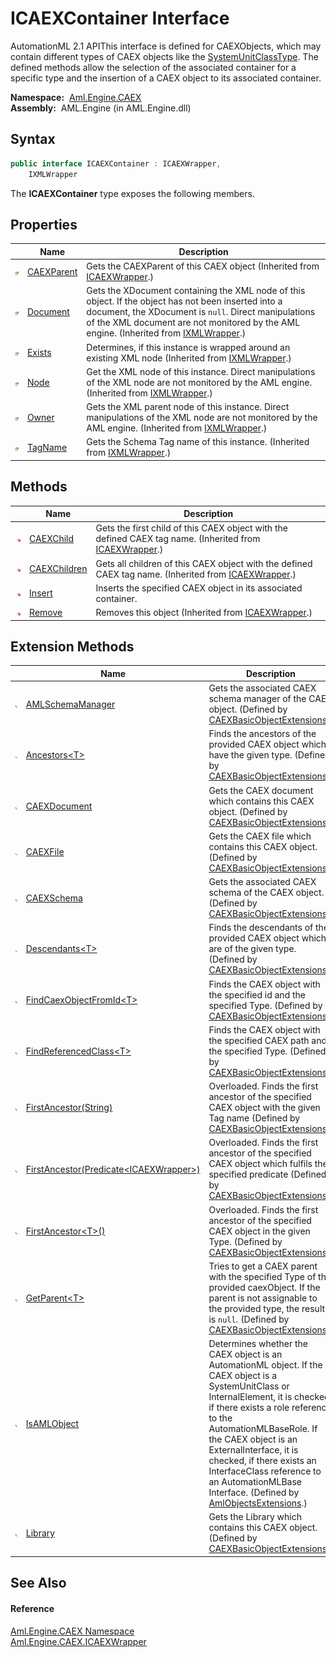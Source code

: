 ICAEXContainer Interface
========================
AutomationML 2.1 APIThis interface is defined for CAEXObjects, which may contain different types of CAEX objects like the [SystemUnitClassType][1]. The defined methods allow the selection of the associated container for a specific type and the insertion of a CAEX object to its associated container.

  **Namespace:**  [Aml.Engine.CAEX][2]  
  **Assembly:**  AML.Engine (in AML.Engine.dll)

Syntax
------

```csharp
public interface ICAEXContainer : ICAEXWrapper, 
	IXMLWrapper
```

The **ICAEXContainer** type exposes the following members.


Properties
----------

                   | Name            | Description                                                                                                                                                                                                                                               
------------------ | --------------- | --------------------------------------------------------------------------------------------------------------------------------------------------------------------------------------------------------------------------------------------------------- 
![Public property] | [CAEXParent][3] | Gets the CAEXParent of this CAEX object (Inherited from [ICAEXWrapper][4].)                                                                                                                                                                               
![Public property] | [Document][5]   | Gets the XDocument containing the XML node of this object. If the object has not been inserted into a document, the XDocument is `null`. Direct manipulations of the XML document are not monitored by the AML engine. (Inherited from [IXMLWrapper][6].) 
![Public property] | [Exists][7]     | Determines, if this instance is wrapped around an existing XML node (Inherited from [IXMLWrapper][6].)                                                                                                                                                    
![Public property] | [Node][8]       | Get the XML node of this instance. Direct manipulations of the XML node are not monitored by the AML engine. (Inherited from [IXMLWrapper][6].)                                                                                                           
![Public property] | [Owner][9]      | Gets the XML parent node of this instance. Direct manipulations of the XML node are not monitored by the AML engine. (Inherited from [IXMLWrapper][6].)                                                                                                   
![Public property] | [TagName][10]   | Gets the Schema Tag name of this instance. (Inherited from [IXMLWrapper][6].)                                                                                                                                                                             


Methods
-------

                 | Name               | Description                                                                                                  
---------------- | ------------------ | ------------------------------------------------------------------------------------------------------------ 
![Public method] | [CAEXChild][11]    | Gets the first child of this CAEX object with the defined CAEX tag name. (Inherited from [ICAEXWrapper][4].) 
![Public method] | [CAEXChildren][12] | Gets all children of this CAEX object with the defined CAEX tag name. (Inherited from [ICAEXWrapper][4].)    
![Public method] | [Insert][13]       | Inserts the specified CAEX object in its associated container.                                               
![Public method] | [Remove][14]       | Removes this object (Inherited from [ICAEXWrapper][4].)                                                      


Extension Methods
-----------------

                           | Name                                            | Description                                                                                                                                                                                                                                                                                                                                                                              
-------------------------- | ----------------------------------------------- | ---------------------------------------------------------------------------------------------------------------------------------------------------------------------------------------------------------------------------------------------------------------------------------------------------------------------------------------------------------------------------------------- 
![Public Extension Method] | [AMLSchemaManager][15]                          | Gets the associated CAEX schema manager of the CAEX object. (Defined by [CAEXBasicObjectExtensions][16].)                                                                                                                                                                                                                                                                                
![Public Extension Method] | [Ancestors&lt;T>][17]                           | Finds the ancestors of the provided CAEX object which have the given type. (Defined by [CAEXBasicObjectExtensions][16].)                                                                                                                                                                                                                                                                 
![Public Extension Method] | [CAEXDocument][18]                              | Gets the CAEX document which contains this CAEX object. (Defined by [CAEXBasicObjectExtensions][16].)                                                                                                                                                                                                                                                                                    
![Public Extension Method] | [CAEXFile][19]                                  | Gets the CAEX file which contains this CAEX object. (Defined by [CAEXBasicObjectExtensions][16].)                                                                                                                                                                                                                                                                                        
![Public Extension Method] | [CAEXSchema][20]                                | Gets the associated CAEX schema of the CAEX object. (Defined by [CAEXBasicObjectExtensions][16].)                                                                                                                                                                                                                                                                                        
![Public Extension Method] | [Descendants&lt;T>][21]                         | Finds the descendants of the provided CAEX object which are of the given type. (Defined by [CAEXBasicObjectExtensions][16].)                                                                                                                                                                                                                                                             
![Public Extension Method] | [FindCaexObjectFromId&lt;T>][22]                | Finds the CAEX object with the specified id and the specified Type. (Defined by [CAEXBasicObjectExtensions][16].)                                                                                                                                                                                                                                                                        
![Public Extension Method] | [FindReferencedClass&lt;T>][23]                 | Finds the CAEX object with the specified CAEX path and the specified Type. (Defined by [CAEXBasicObjectExtensions][16].)                                                                                                                                                                                                                                                                 
![Public Extension Method] | [FirstAncestor(String)][24]                     | Overloaded. Finds the first ancestor of the specified CAEX object with the given Tag name (Defined by [CAEXBasicObjectExtensions][16].)                                                                                                                                                                                                                                                  
![Public Extension Method] | [FirstAncestor(Predicate&lt;ICAEXWrapper>)][25] | Overloaded. Finds the first ancestor of the specified CAEX object which fulfils the specified predicate (Defined by [CAEXBasicObjectExtensions][16].)                                                                                                                                                                                                                                    
![Public Extension Method] | [FirstAncestor&lt;T>()][26]                     | Overloaded. Finds the first ancestor of the specified CAEX object in the given Type. (Defined by [CAEXBasicObjectExtensions][16].)                                                                                                                                                                                                                                                       
![Public Extension Method] | [GetParent&lt;T>][27]                           | Tries to get a CAEX parent with the specified Type of the provided caexObject. If the parent is not assignable to the provided type, the result is `null`. (Defined by [CAEXBasicObjectExtensions][16].)                                                                                                                                                                                 
![Public Extension Method] | [IsAMLObject][28]                               | Determines whether the CAEX object is an AutomationML object. If the CAEX object is a SystemUnitClass or InternalElement, it is checked, if there exists a role reference to the AutomationMLBaseRole. If the CAEX object is an ExternalInterface, it is checked, if there exists an InterfaceClass reference to an AutomationMLBase Interface. (Defined by [AmlObjectsExtensions][29].) 
![Public Extension Method] | [Library][30]                                   | Gets the Library which contains this CAEX object. (Defined by [CAEXBasicObjectExtensions][16].)                                                                                                                                                                                                                                                                                          


See Also
--------

#### Reference
[Aml.Engine.CAEX Namespace][2]  
[Aml.Engine.CAEX.ICAEXWrapper][4]  

[1]: ../SystemUnitClassType/README.md
[2]: ../README.md
[3]: ../ICAEXWrapper/CAEXParent.md
[4]: ../ICAEXWrapper/README.md
[5]: ../../Aml.Engine.XML/IXMLWrapper/Document.md
[6]: ../../Aml.Engine.XML/IXMLWrapper/README.md
[7]: ../../Aml.Engine.XML/IXMLWrapper/Exists.md
[8]: ../../Aml.Engine.XML/IXMLWrapper/Node.md
[9]: ../../Aml.Engine.XML/IXMLWrapper/Owner.md
[10]: ../../Aml.Engine.XML/IXMLWrapper/TagName.md
[11]: ../ICAEXWrapper/CAEXChild.md
[12]: ../ICAEXWrapper/CAEXChildren.md
[13]: Insert.md
[14]: ../ICAEXWrapper/Remove.md
[15]: ../../Aml.Engine.CAEX.Extensions/CAEXBasicObjectExtensions/AMLSchemaManager.md
[16]: ../../Aml.Engine.CAEX.Extensions/CAEXBasicObjectExtensions/README.md
[17]: ../../Aml.Engine.CAEX.Extensions/CAEXBasicObjectExtensions/Ancestors__1.md
[18]: ../../Aml.Engine.CAEX.Extensions/CAEXBasicObjectExtensions/CAEXDocument.md
[19]: ../../Aml.Engine.CAEX.Extensions/CAEXBasicObjectExtensions/CAEXFile.md
[20]: ../../Aml.Engine.CAEX.Extensions/CAEXBasicObjectExtensions/CAEXSchema.md
[21]: ../../Aml.Engine.CAEX.Extensions/CAEXBasicObjectExtensions/Descendants__1_1.md
[22]: ../../Aml.Engine.CAEX.Extensions/CAEXBasicObjectExtensions/FindCaexObjectFromId__1.md
[23]: ../../Aml.Engine.CAEX.Extensions/CAEXBasicObjectExtensions/FindReferencedClass__1.md
[24]: ../../Aml.Engine.CAEX.Extensions/CAEXBasicObjectExtensions/FirstAncestor_1.md
[25]: ../../Aml.Engine.CAEX.Extensions/CAEXBasicObjectExtensions/FirstAncestor.md
[26]: ../../Aml.Engine.CAEX.Extensions/CAEXBasicObjectExtensions/FirstAncestor__1.md
[27]: ../../Aml.Engine.CAEX.Extensions/CAEXBasicObjectExtensions/GetParent__1.md
[28]: ../../Aml.Engine.AmlObjects.Extensions/AmlObjectsExtensions/IsAMLObject.md
[29]: ../../Aml.Engine.AmlObjects.Extensions/AmlObjectsExtensions/README.md
[30]: ../../Aml.Engine.CAEX.Extensions/CAEXBasicObjectExtensions/Library.md
[31]: https://www.automationml.org
[32]: ../../icons/logoShade.png
[Public property]: ../../icons/pubproperty.gif "Public property"
[Public method]: ../../icons/pubmethod.gif "Public method"
[Public Extension Method]: ../../icons/pubextension.gif "Public Extension Method"